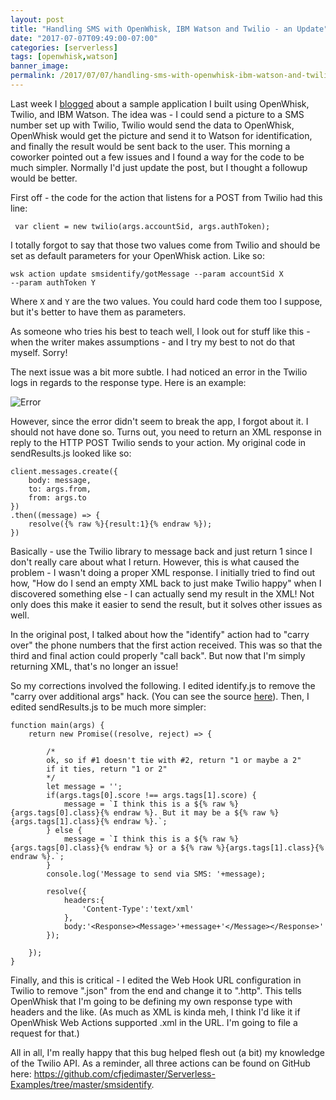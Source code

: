 ```yaml
---
layout: post
title: "Handling SMS with OpenWhisk, IBM Watson and Twilio - an Update"
date: "2017-07-07T09:49:00-07:00"
categories: [serverless]
tags: [openwhisk,watson]
banner_image: 
permalink: /2017/07/07/handling-sms-with-openwhisk-ibm-watson-and-twilio-an-update
---
```


Last week I [blogged](https://www.raymondcamden.com/2017/06/29/handling-sms-with-openwhisk-ibm-watson-and-twilio/) about a sample application I built using OpenWhisk, Twilio, and IBM Watson. The idea was - I could send a picture to a SMS number set up with Twilio, Twilio would send the data to OpenWhisk, OpenWhisk would get the picture and send it to Watson for identification, and finally the result would be sent back to the user. This morning a coworker pointed out a few issues and I found a way for the code to be much simpler. Normally I'd just update the post, but I thought a followup would be better.

First off - the code for the action that listens for a POST from Twilio had this line:

<pre><code class="language-javascript"> var client = new twilio(args.accountSid, args.authToken);
</code></pre>

I totally forgot to say that those two values come from Twilio and should be set as default parameters for your OpenWhisk action. Like so:

<code>wsk action update smsidentify/gotMessage --param accountSid X --param authToken Y</code>

Where <code>X</code> and <code>Y</code> are the two values. You could hard code them too I suppose, but it's better to have them as parameters.

As someone who tries his best to teach well, I look out for stuff like this - when the writer makes assumptions - and I try my best to not do that myself. Sorry!

The next issue was a bit more subtle. I had noticed an error in the Twilio logs in regards to the response type. Here is an example:

![Error](https://static.raymondcamden.com/images/2017/7/sms_ow_10.jpg)

However, since the error didn't seem to break the app, I forgot about it. I should not have done so. Turns out, you need to return an XML response in reply to the HTTP POST Twilio sends to your action. My original code in sendResults.js looked like so:

<pre><code class="language-javascript">client.messages.create({
	body: message,
    to: args.from,  
    from: args.to
})
.then((message) => {
	resolve({% raw %}{result:1}{% endraw %});
})
</code></pre>

Basically - use the Twilio library to message back and just return 1 since I don't really care about what I return. However, this is what caused the problem - I wasn't doing a proper XML response. I initially tried to find out how, "How do I send an empty XML back to just make Twilio happy" when I discovered something else - I can actually send my result in the XML! Not only does this make it easier to send the result, but it solves other issues as well. 

In the original post, I talked about how the "identify" action had to "carry over" the phone numbers that the first action received. This was so that the third and final action could properly "call back". But now that I'm simply returning XML, that's no longer an issue! 

So my corrections involved the following. I edited identify.js to remove the "carry over additional args" hack. (You can see the source [here](https://github.com/cfjedimaster/Serverless-Examples/blob/master/smsidentify/identify.js)). Then, I edited sendResults.js to be much more simpler:

<pre><code class="language-javascript">function main(args) {
	return new Promise((resolve, reject) =&gt; {

		&#x2F;*
		ok, so if #1 doesn&#x27;t tie with #2, return &quot;1 or maybe a 2&quot;
		if it ties, return &quot;1 or 2&quot;
		*&#x2F;
		let message = &#x27;&#x27;;
		if(args.tags[0].score !== args.tags[1].score) {
			message = `I think this is a ${% raw %}{args.tags[0].class}{% endraw %}. But it may be a ${% raw %}{args.tags[1].class}{% endraw %}.`;
		} else {
			message = `I think this is a ${% raw %}{args.tags[0].class}{% endraw %} or a ${% raw %}{args.tags[1].class}{% endraw %}.`;
		}
		console.log(&#x27;Message to send via SMS: &#x27;+message);

		resolve({
			headers:{
				&#x27;Content-Type&#x27;:&#x27;text&#x2F;xml&#x27;
			},
			body:&#x27;&lt;Response&gt;&lt;Message&gt;&#x27;+message+&#x27;&lt;&#x2F;Message&gt;&lt;&#x2F;Response&gt;&#x27;
		});

	});
}
</code></pre>

Finally, and this is critical - I edited the Web Hook URL configuration in Twilio to remove ".json" from the end and change it to ".http". This tells OpenWhisk that I'm going to be defining my own response type with headers and the like. (As much as XML is kinda meh, I think I'd like it if OpenWhisk Web Actions supported .xml in the URL. I'm going to file a request for that.)

All in all, I'm really happy that this bug helped flesh out (a bit) my knowledge of the Twilio API. As a reminder, all three actions can be found on GitHub here: https://github.com/cfjedimaster/Serverless-Examples/tree/master/smsidentify.